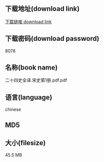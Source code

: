 ## 下载地址(download link)
[下载链接 download link](https://voluble-croquembouche-d321dc.netlify.app/?s=%E4%BA%8C%E5%8D%81%E5%9B%9B%E5%8F%B2%E5%85%A8%E8%AF%91.%E5%AE%8B%E5%8F%B2%E7%AC%AC1%E5%86%8C.pdf)

## 下载密码(download password)
8078

## 名称(book name)
二十四史全译.宋史第1册.pdf.pdf

## 语言(language)
chinese

## MD5


## 大小(filesize)
45.5 MB
